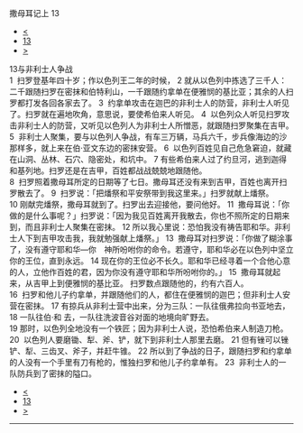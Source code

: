 ﻿





 撒母耳记上 13




* [<](bible/1SA12.md)
* [13](bible/1SA.md)
* [>](bible/1SA14.md)



 
13与非利士人争战  
1  扫罗登基年四十岁；作以色列王二年的时候， 
2 就从以色列中拣选了三千人：二千跟随扫罗在密抹和伯特利山，一千跟随约拿单在便雅悯的基比亚；其余的人扫罗都打发各回各家去了。 
3  约拿单攻击在迦巴的非利士人的防营，非利士人听见了。扫罗就在遍地吹角，意思说，要使希伯来人听见。 
4  以色列众人听见扫罗攻击非利士人的防营，又听见以色列人为非利士人所憎恶，就跟随扫罗聚集在吉甲。  
5  非利士人聚集，要与以色列人争战，有车三万辆，马兵六千，步兵像海边的沙那样多，就上来在伯·亚文东边的密抹安营。 
6  以色列百姓见自己危急窘迫，就藏在山洞、丛林、石穴、隐密处，和坑中。 
7 有些希伯来人过了约旦河，逃到迦得和基列地。扫罗还是在吉甲，百姓都战战兢兢地跟随他。  
8  扫罗照着撒母耳所定的日期等了七日。撒母耳还没有来到吉甲，百姓也离开扫罗散去了。 
9  扫罗说：「把燔祭和平安祭带到我这里来。」扫罗就献上燔祭。 
10 刚献完燔祭，撒母耳就到了。扫罗出去迎接他，要问他好。 
11  撒母耳说：「你做的是什么事呢？」扫罗说：「因为我见百姓离开我散去，你也不照所定的日期来到，而且非利士人聚集在密抹。 
12 所以我心里说：恐怕我没有祷告耶和华。非利士人下到吉甲攻击我，我就勉强献上燔祭。」 
13  撒母耳对扫罗说：「你做了糊涂事了，没有遵守耶和华—你　神所吩咐你的命令。若遵守，耶和华必在以色列中坚立你的王位，直到永远。 
14 现在你的王位必不长久。耶和华已经寻着一个合他心意的人，立他作百姓的君，因为你没有遵守耶和华所吩咐你的。」 
15  撒母耳就起来，从吉甲上到便雅悯的基比亚。 扫罗数点跟随他的，约有六百人。  
16  扫罗和他儿子约拿单，并跟随他们的人，都住在便雅悯的迦巴；但非利士人安营在密抹。 
17 有掠兵从非利士营中出来，分为三队：一队往俄弗拉向书亚地去， 
18 一队往伯·和 去，一队往洗波音谷对面的地境向旷野去。  
19 那时，以色列全地没有一个铁匠；因为非利士人说，恐怕希伯来人制造刀枪。 
20  以色列人要磨锄、犁、斧、铲，就下到非利士人那里去磨。 
21 但有锉可以锉铲、犁、三齿叉、斧子，并赶牛锥。 
22 所以到了争战的日子，跟随扫罗和约拿单的人没有一个手里有刀有枪的，惟独扫罗和他儿子约拿单有。 
23  非利士人的一队防兵到了密抹的隘口。 
* [<](bible/1SA12.md)
* [13](bible/1SA.md)
* [>](bible/1SA14.md)





---









